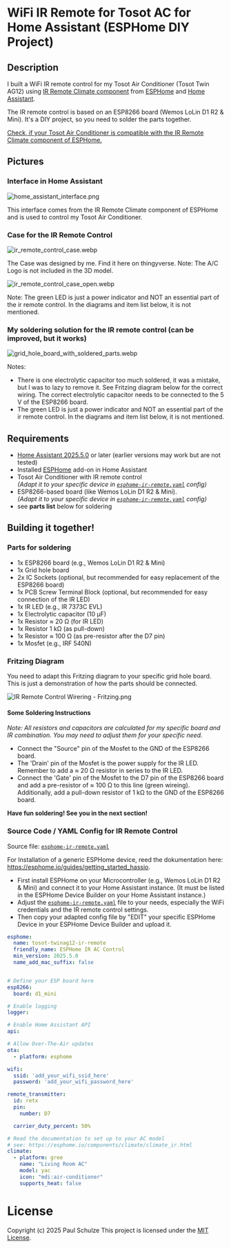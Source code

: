 # WiFi IR Remote for Tosot AC for Home Assistant (ESPHome DIY Project)

## Description

I built a WiFi IR remote control for my Tosot Air Conditioner (Tosot Twin AG12) using [IR Remote Climate component](https://esphome.io/components/climate/climate_ir.html) from [ESPHome](https://esphome.io/) 
and [Home Assistant](https://www.home-assistant.io/).

The IR remote control is based on an ESP8266 board (Wemos LoLin D1 R2 & Mini). It's a DIY project, so you need to solder the parts together.


[Check, if your Tosot Air Conditioner is compatible with the IR Remote Climate component of ESPHome.](https://esphome.io/components/climate/climate_ir.html)


## Pictures

### Interface in Home Assistant
![home_assistant_interface.png](img/home_assistant_interface.png) 

This interface comes from the IR Remote Climate component of ESPHome and is used to control my Tosot Air Conditioner.

### Case for the IR Remote Control
![ir_remote_control_case.webp](img/ir_remote_control_case.webp)

The Case was designed by me. Find it here on thingyverse.
Note: The A/C Logo is not included in the 3D model.

![ir_remote_control_case_open.webp](img/ir_remote_control_case_open.webp)

Note: The green LED is just a power indicator and NOT an essential part of the ir remote control. In the diagrams and item list below, it is not mentioned.


### My soldering solution for the IR remote control (can be improved, but it works)
![grid_hole_board_with_soldered_parts.webp](img/grid_hole_board_with_soldered_parts.webp)

Notes:
- There is one electrolytic capacitor too much soldered, it was a mistake, but I was to lazy to remove it. See Fritzing diagram below for the correct wiring. The correct electrolytic capacitor needs to be connected to the 5 V of the ESP8266 board.
- The green LED is just a power indicator and NOT an essential part of the ir remote control. In the diagrams and item list below, it is not mentioned.


## Requirements
- [Home Assistant 2025.5.0](https://www.home-assistant.io/) or later (earlier versions may work but are not tested)
- Installed [ESPHome](https://esphome.io/) add-on in Home Assistant
- Tosot Air Conditioner with IR remote control <br> 
  *(Adapt it to your specific device in [`esphome-ir-remote.yaml`](source/esphome-ir-remote.yaml) config)*
- ESP8266-based board (like Wemos LoLin D1 R2 & Mini).<br>
  *(Adapt it to your specific device in [`esphome-ir-remote.yaml`](source/esphome-ir-remote.yaml) config)*
- see **parts list** below for soldering

## Building it together!


### Parts for soldering
- 1x ESP8266 board (e.g., Wemos LoLin D1 R2 & Mini)
- 1x Grid hole board
- 2x IC Sockets (optional, but recommended for easy replacement of the ESP8266 board)
- 1x PCB Screw Terminal Block (optional, but recommended for easy connection of the IR LED)
- 1x IR LED (e.g., IR 7373C EVL)
- 1x Electrolytic capacitor (10 µF)
- 1x Resistor ≈ 20 Ω (for IR LED)
- 1x Resistor 1 kΩ (as pull-down)
- 1x Resistor ≈ 100 Ω (as pre-resistor after the D7 pin)
- 1x Mosfet (e.g., IRF 540N)


### Fritzing Diagram
You need to adapt this Fritzing diagram to your specific grid hole board. This is just a demonstration of how the parts should be connected.

![IR Remote Control Wirering - Fritzing.png](img/IR%20Remote%20Control%20Wirering%20-%20Fritzing.png)

#### Some Soldering Instructions

*Note: All resistors and capacitors are calculated for my specific board and IR combination. You may need to adjust them for your specific need.*

- Connect the "Source" pin of the Mosfet to the GND of the ESP8266 board.
- The 'Drain' pin of the Mosfet is the power supply for the IR LED. Remember to add a ≈ 20 Ω resistor in series to the IR LED.
- Connect the 'Gate' pin of the Mosfet to the D7 pin of the ESP8266 board and add a pre-resistor of ≈ 100 Ω to this line (green wireing).
  Additionally, add a pull-down resistor of 1 kΩ to the GND of the ESP8266 board.


**Have fun soldering! See you in the next section!**

### Source Code / YAML Config for IR Remote Control

Source file: [`esphome-ir-remote.yaml`](source/esphome-ir-remote.yaml)

For Installation of a generic ESPHome device, reed the dokumentation here: https://esphome.io/guides/getting_started_hassio.

- First install ESPHome on your Microcontroller (e.g., Wemos LoLin D1 R2 & Mini) and connect it to your Home Assistant instance.
  (It must be listed in the ESPHome Device Builder on your Home Assistant instance.)
- Adjust the [`esphome-ir-remote.yaml`](source/esphome-ir-remote.yaml) file to your needs, especially the WiFi credentials and the IR remote control settings.
- Then copy your adapted config file by "EDIT" your specific ESPHome Device in your ESPHome Device Builder and upload it.
 

``` yaml
esphome:
  name: tosot-twinag12-ir-remote
  friendly_name: ESPHome IR AC Control
  min_version: 2025.5.0
  name_add_mac_suffix: false


# Define your ESP board here
esp8266:
  board: d1_mini

# Enable logging
logger:

# Enable Home Assistant API
api:

# Allow Over-The-Air updates
ota:
  - platform: esphome

wifi:
  ssid: 'add_your_wifi_ssid_here'
  password: 'add_your_wifi_password_here'

remote_transmitter:
  id: retx
  pin:
    number: D7

  carrier_duty_percent: 50%

# Read the documentation to set up to your AC model
# see: https://esphome.io/components/climate/climate_ir.html
climate:
  - platform: gree
    name: "Living Room AC"
    model: yac
    icon: "mdi:air-conditioner"
    supports_heat: false
```


# License
Copyright (c) 2025 Paul Schulze
This project is licensed under the [MIT License](LICENSE).

